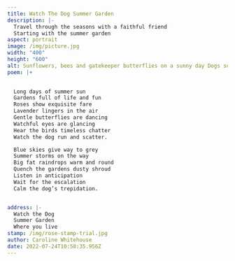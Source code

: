 ```yaml
---
title: Watch The Dog Summer Garden
description: |-
  Travel through the seasons with a faithful friend
  Starting with the summer garden
aspect: portrait
image: /img/picture.jpg
width: "400"
height: "600"
alt: Sunflowers, bees and gatekeeper butterflies on a sunny day Dogs summer
poem: |+
  

  Long days of summer sun
  Gardens full of life and fun
  Roses show exquisite fare 
  Lavender lingers in the air
  Gentle butterflies are dancing
  Watchful eyes are glancing
  Hear the birds timeless chatter
  Watch the dog run and scatter.

  Blue skies give way to grey
  Summer storms on the way
  Big fat raindrops warm and round
  Quench the gardens dusty shroud
  Listen in anticipation 
  Wait for the escalation
  Calm the dog’s trepidation.


address: |-
  Watch the Dog 
  Summer Garden
  Where you live
stamp: /img/rose-stamp-trial.jpg
author: Caroline Whitehouse
date: 2022-07-24T10:58:35.956Z
---
```

